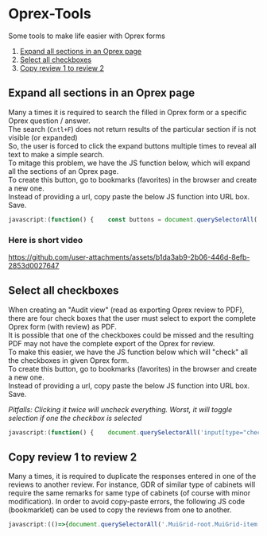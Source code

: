 # Oprex-Tools
Some tools to make life easier with Oprex forms
1. [Expand all sections in an Oprex page](https://github.com/prasannarajaram/Oprex-Tools/blob/main/README.md#expand-all-sections-in-an-oprex-page)
2. [Select all checkboxes](https://github.com/prasannarajaram/Oprex-Tools/blob/main/README.md#select-all-checkboxes)
3. [Copy review 1 to review 2](https://github.com/prasannarajaram/Oprex-Tools/blob/main/README.md#copy-review-1-to-review-2)

## Expand all sections in an Oprex page
Many a times it is required to search the filled in Oprex form or a specific Oprex question / answer.  
The search (`Cntl+F`) does not return results of the particular section if is not visible (or expanded)  
So, the user is forced to click the expand buttons multiple times to reveal all text to make a simple search.  
To mitage this problem, we have the JS function below, which will expand all the sections of an Oprex page.  
To create this button, go to bookmarks (favorites) in the browser and create a new one.  
Instead of providing a url, copy paste the below JS function into URL box. Save.  
```javascript
javascript:(function() {    const buttons = document.querySelectorAll('span[id^="expand-arrow"]');    buttons.forEach(btn => btn.click());})();
```
### Here is short video
https://github.com/user-attachments/assets/b1da3ab9-2b06-446d-8efb-2853d0027647

## Select all checkboxes
When creating an "Audit view" (read as exporting Oprex review to PDF), there are four check boxes that the user must select to export the complete Oprex form (with review) as PDF.  
It is possible that one of the checkboxes could be missed and the resulting PDF may not have the complete export of the Oprex for review.  
To make this easier, we have the JS function below which will "check" all the checkboxes in given Oprex form.  
To create this button, go to bookmarks (favorites) in the browser and create a new one.    
Instead of providing a url, copy paste the below JS function into URL box. Save.  

_Pitfalls: Clicking it twice will uncheck everything. Worst, it will toggle selection if one the checkbox is selected_
```javascript
javascript:(function() {    document.querySelectorAll('input[type="checkbox"]').forEach(cb => cb.click());    })();
```
## Copy review 1 to review 2
Many a times, it is required to duplicate the responses entered in one of the reviews to another review. For instance, GDR of similar type of cabinets will require the same remarks for same type of cabinets (of course with minor modification). In order to avoid copy-paste errors, the following JS code (bookmarklet) can be used to copy the reviews from one to another.
```javascript
javascript:(()=>{document.querySelectorAll('.MuiGrid-root.MuiGrid-item').forEach(e=>{const t=e.querySelectorAll('textarea'),r=Array.from(t).find(e=>e.hasAttribute('readonly')&&!e.hasAttribute('aria-hidden')),a=Array.from(t).find(e=>!e.hasAttribute('readonly')&&!e.disabled);if(r&&a){const e=r.value;Object.getOwnPropertyDescriptor(window.HTMLTextAreaElement.prototype,'value').set.call(a,e),a.dispatchEvent(new Event('input',{bubbles:!0})),a.dispatchEvent(new Event('blur',{bubbles:!0}))}});})();
```
